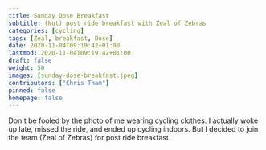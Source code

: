 ```yaml
---
title: Sunday Dose Breakfast
subtitle: (Not) post ride breakfast with Zeal of Zebras
categories: [cycling]
tags: [Zeal, breakfast, Dose]
date: 2020-11-04T09:19:42+01:00
lastmod: 2020-11-04T09:19:42+01:00
draft: false
weight: 50
images: [sunday-dose-breakfast.jpeg]
contributors: ["Chris Tham"]
pinned: false
homepage: false
---
```

Don't be fooled by the photo of me wearing cycling clothes. I actually woke up late, missed the ride, and ended up cycling indoors. But I decided to join the team (Zeal of Zebras) for post ride breakfast.
